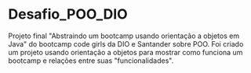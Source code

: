 # Desafio_POO_DIO
Projeto final "Abstraindo um bootcamp usando orientação a objetos em Java" do bootcamp code girls da DIO e Santander sobre POO.
Foi criado um projeto usando orientação a objetos para mostrar como funciona um bootcamp e relações entre suas "funcionalidades".
